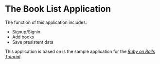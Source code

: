 # The Book List Application
The function of this application includes:
* Signup/Signin
* Add books
* Save presistent data

This application is based on is the sample application for
the [*Ruby on Rails Tutorial*](http://railstutorial.org/).